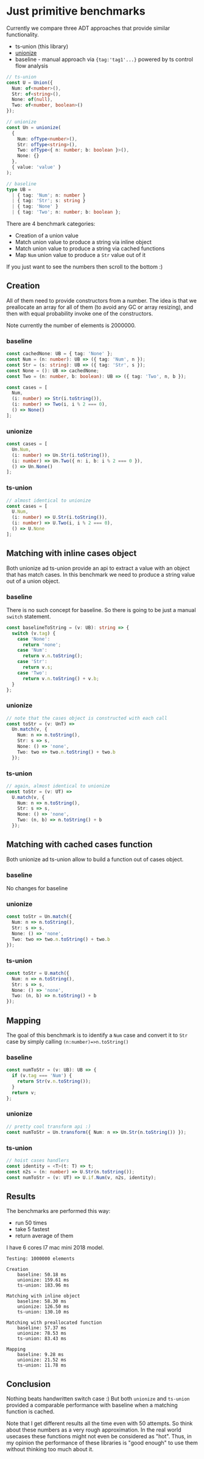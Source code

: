 # Just primitive benchmarks

Currently we compare three ADT approaches that provide similar functionality.

- ts-union (this library)
- [unionize](https://github.com/pelotom/unionize)
- baseline - manual approach via `{tag:'tag1'...}` powered by ts control flow analysis

```ts
// ts-union
const U = Union({
  Num: of<number>(),
  Str: of<string>(),
  None: of(null),
  Two: of<number, boolean>()
});

// unionize
const Un = unionize(
  {
    Num: ofType<number>(),
    Str: ofType<string>(),
    Two: ofType<{ n: number; b: boolean }>(),
    None: {}
  },
  { value: 'value' }
);

// baseline
type UB =
  | { tag: 'Num'; n: number }
  | { tag: 'Str'; s: string }
  | { tag: 'None' }
  | { tag: 'Two'; n: number; b: boolean };
```

There are 4 benchmark categories:

- Creation of a union value
- Match union value to produce a string via inline object
- Match union value to produce a string via cached functions
- Map `Num` union value to produce a `Str` value out of it

If you just want to see the numbers then scroll to the bottom :)

## Creation

All of them need to provide constructors from a number. The idea is that we preallocate an array for all of them (to avoid any GC or array resizing), and then with equal probability invoke one of the constructors.

Note currently the number of elements is 2000000.

### baseline

```ts
const cachedNone: UB = { tag: 'None' };
const Num = (n: number): UB => ({ tag: 'Num', n });
const Str = (s: string): UB => ({ tag: 'Str', s });
const None = (): UB => cachedNone;
const Two = (n: number, b: boolean): UB => ({ tag: 'Two', n, b });

const cases = [
  Num,
  (i: number) => Str(i.toString()),
  (i: number) => Two(i, i % 2 === 0),
  () => None()
];
```

### unionize

```ts
const cases = [
  Un.Num,
  (i: number) => Un.Str(i.toString()),
  (i: number) => Un.Two({ n: i, b: i % 2 === 0 }),
  () => Un.None()
];
```

### ts-union

```ts
// almost identical to unionize
const cases = [
  U.Num,
  (i: number) => U.Str(i.toString()),
  (i: number) => U.Two(i, i % 2 === 0),
  () => U.None
];
```

## Matching with inline cases object

Both unionize ad ts-union provide an api to extract a value with an object that has match cases. In this benchmark we need to produce a string value out of a union object.

### baseline

There is no such concept for baseline. So there is going to be just a manual `switch` statement.

```ts
const baselineToString = (v: UB): string => {
  switch (v.tag) {
    case 'None':
      return 'none';
    case 'Num':
      return v.n.toString();
    case 'Str':
      return v.s;
    case 'Two':
      return v.n.toString() + v.b;
  }
};
```

### unionize

```ts
// note that the cases object is constructed with each call
const toStr = (v: UnT) =>
  Un.match(v, {
    Num: n => n.toString(),
    Str: s => s,
    None: () => 'none',
    Two: two => two.n.toString() + two.b
  });
```

### ts-union

```ts
// again, almost identical to unionize
const toStr = (v: UT) =>
  U.match(v, {
    Num: n => n.toString(),
    Str: s => s,
    None: () => 'none',
    Two: (n, b) => n.toString() + b
  });
```

## Matching with cached cases function

Both unionize ad ts-union allow to build a function out of cases object.

### baseline

No changes for baseline

### unionize

```ts
const toStr = Un.match({
  Num: n => n.toString(),
  Str: s => s,
  None: () => 'none',
  Two: two => two.n.toString() + two.b
});
```

### ts-union

```ts
const toStr = U.match({
  Num: n => n.toString(),
  Str: s => s,
  None: () => 'none',
  Two: (n, b) => n.toString() + b
});
```

## Mapping

The goal of this benchmark is to identify a `Num` case and convert it to `Str` case by simply calling `(n:number)=>n.toString()`

### baseline

```ts
const numToStr = (v: UB): UB => {
  if (v.tag === 'Num') {
    return Str(v.n.toString());
  }
  return v;
};
```

### unionize

```ts
// pretty cool transform api :)
const numToStr = Un.transform({ Num: n => Un.Str(n.toString()) });
```

### ts-union

```ts
// hoist cases handlers
const identity = <T>(t: T) => t;
const n2s = (n: number) => U.Str(n.toString());
const numToStr = (v: UT) => U.if.Num(v, n2s, identity);
```

## Results

The benchmarks are performed this way:

- run 50 times
- take 5 fastest
- return average of them

I have 6 cores I7 mac mini 2018 model.

```
Testing: 1000000 elements

Creation
    baseline: 50.18 ms
    unionize: 159.61 ms
    ts-union: 183.96 ms

Matching with inline object
    baseline: 58.30 ms
    unionize: 126.50 ms
    ts-union: 130.10 ms

Matching with preallocated function
    baseline: 57.37 ms
    unionize: 78.53 ms
    ts-union: 83.43 ms

Mapping
    baseline: 9.28 ms
    unionize: 21.52 ms
    ts-union: 11.78 ms
```

## Conclusion

Nothing beats handwritten switch case :) But both `unionize` and `ts-union` provided a comparable performance with baseline when a matching function is cached.

Note that I get different results all the time even with 50 attempts. So think about these numbers as a very rough approximation. In the real world usecases these functions might not even be considered as "hot". Thus, in my opinion the performance of these libraries is "good enough" to use them without thinking too much about it.
